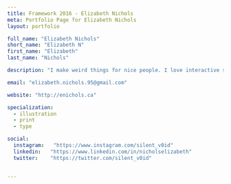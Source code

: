 ```yaml
---
title: Framework 2016 - Elizabeth Nichols
meta: Portfolio Page for Elizabeth Nichols
layout: portfolio

full_name: "Elizabeth Nichols"
short_name: "Elizabeth N"
first_name: "Elizabeth"
last_name: "Nichols"

description: "I make weird things for nice people. I love interactive storytelling, unusual narratives, drawing spooky eyeballs, and tending to flowers!"

email: "elizabeth.nichols.95@gmail.com"

website: "http://enichols.ca"

specialization:
  - illustration
  - print
  - type

social:
  instagram:   "https://www.instagram.com/silent_v0id"
  linkedin:   "https://www.linkedin.com/in/nicholselizabeth"
  twitter:    "https://twitter.com/silent_v0id"


---
```

